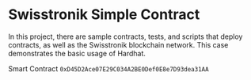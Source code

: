 # Swisstronik Simple Contract

In this project, there are sample contracts, tests, and scripts that deploy contracts, as well as the Swisstronik blockchain network. This case demonstrates the basic usage of Hardhat.

Smart Contract
<code>0xD45D2Ace07E29C034A2BE0Def0E8e7D93dea31AA</code>
